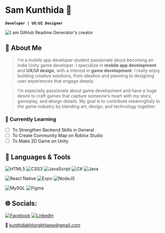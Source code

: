 # Sam Kunthida 👾 
**`Developer | UX/UI Designer`**

![I am GitHub Readme Generator's creator](Banner03.jpg)

## 🎸 About Me
> I'm a mobile app developer student passionate about becoming an indie Unity game developer. I specialize in **mobile app development** and **UX/UI design**, with a interest in **game development**. I really enjoy building creative solutions, from ideation and planning to designing user experiences that engage deeply.

> I’m especially passionate about game development and have a huge desire to craft games that capture someone's heart with my story, gameplay, and design details. My goal is to contribute meaningfully to the game industry by blending art, design, and technology together.

### 🌱 Currently Learning
 - [ ] To Strengthen Backend Skills in General
 - [ ] To Create Community Map on Roblox Studio
 - [ ] To Make 2D Game on Unity

## 🧰 Languages & Tools
 ![HTML5](https://img.shields.io/badge/html5-%23E34F26.svg?style=flat-square&logo=html5&logoColor=white)
 ![CSS3](https://img.shields.io/badge/css3-%231572B6.svg?style=flat-square&logo=css3&logoColor=white)
 ![JavaScript](https://img.shields.io/badge/javascript-%23323330.svg?style=flat-square&logo=javascript&logoColor=%23F7DF1E)
 ![C#](https://img.shields.io/badge/c%23-%23239120.svg?style=flat-square&logo=csharp&logoColor=white)
 ![Java](https://img.shields.io/badge/java-%23ED8B00.svg?style=flat-square&logo=openjdk&logoColor=white) 

 ![React Native](https://img.shields.io/badge/react_native-%2320232a.svg?style=flat-square&logo=react&logoColor=%2361DAFB)
 ![Expo](https://img.shields.io/badge/expo-1C1E24?style=flat-square&logo=expo&logoColor=#D04A37) 
 ![NodeJS](https://img.shields.io/badge/node.js-6DA55F?style=flat-square&logo=node.js&logoColor=white) 
 
 ![MySQL](https://img.shields.io/badge/mysql-4479A1.svg?style=flat-square&logo=mysql&logoColor=white) 
 ![Figma](https://img.shields.io/badge/figma-%23F24E1E.svg?style=flat-square&logo=figma&logoColor=white)

## 🌐 Socials:
[![Facebook](https://img.shields.io/badge/Facebook-%231877F2.svg?logo=Facebook&logoColor=white)](https://facebook.com/kunthidakk) [![LinkedIn](https://img.shields.io/badge/LinkedIn-%230077B5.svg?logo=linkedin&logoColor=white)](https://linkedin.com/in/kunthida-khlongkhlaew-5b6706324) 

📮
 <a href="mailto:kunthidakhlongkhlaew@gmail.com" target="_blank">kunthidakhlongkhlaew@gmail.com</a>
<!--

![React](https://img.shields.io/badge/react-%2320232a.svg?style=flat-square&logo=react&logoColor=%2361DAFB) 
![Git](https://img.shields.io/badge/git-%23F05033.svg?style=flat-square&logo=git&logoColor=white)

+ ReactJS
+ HTML, CSS, JS
+ C# Unity

📃 My Resume
<a href="..." rel="nofollow" target="_blank">Click Here</a>

-->
